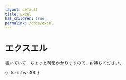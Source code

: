 ```yaml
---
layout: default
title: Excel
has_children: true
permalink: /docs/excel
---
```


# エクスエル

書いていて、ちょっと時間かかりますので、お待ちください。

{: .fs-6 .fw-300 }
